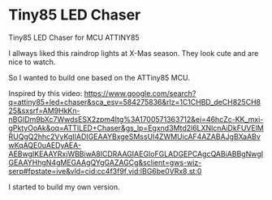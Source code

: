 # Tiny85 LED Chaser
Tiny85 LED Chaser for MCU ATTINY85

I allways liked this raindrop lights at X-Mas season.
They look cute and are nice to watch.

So I wanted to build one based on the ATTiny85 MCU.

Inspired by this video: https://www.google.com/search?q=attiny85+led+chaser&sca_esv=584275836&rlz=1C1CHBD_deCH825CH825&sxsrf=AM9HkKn-nBGIDm9bXc7WwdsESX2zpm4Itg%3A1700571363712&ei=46hcZc-KK_mxi-gPktyOoAk&oq=ATTILED+Chaser&gs_lp=Egxnd3Mtd2l6LXNlcnAiDkFUVElMRUQgQ2hhc2VyKgIIADIGEAAYBxgeSMssUI4ZWMUicAF4AZABAJgBXaABvwKqAQE0uAEDyAEA-AEBwgIKEAAYRxjWBBiwA8ICDRAAGIAEGIoFGLADGEPCAgcQABiABBgNwgIGEAAYHhgN4gMEGAAgQYgGAZAGCg&sclient=gws-wiz-serp#fpstate=ive&vld=cid:cc4f3f9f,vid:lBG6be0VRx8,st:0

I started to build my own version.


